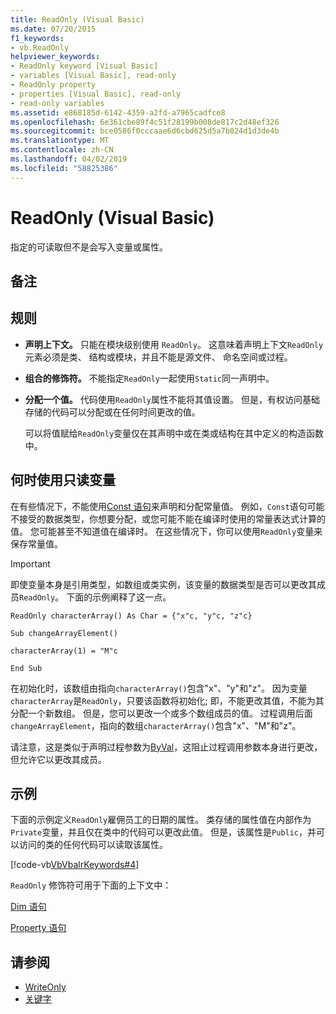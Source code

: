 ```yaml
---
title: ReadOnly (Visual Basic)
ms.date: 07/20/2015
f1_keywords:
- vb.ReadOnly
helpviewer_keywords:
- ReadOnly keyword [Visual Basic]
- variables [Visual Basic], read-only
- ReadOnly property
- properties [Visual Basic], read-only
- read-only variables
ms.assetid: e868185d-6142-4359-a2fd-a7965cadfce8
ms.openlocfilehash: 6e361cbe89f4c51f28199b008de817c2d48ef326
ms.sourcegitcommit: bce0586f0cccaae6d6cbd625d5a7b824d1d3de4b
ms.translationtype: MT
ms.contentlocale: zh-CN
ms.lasthandoff: 04/02/2019
ms.locfileid: "58825386"
---
```

# <a name="readonly-visual-basic"></a>ReadOnly (Visual Basic)
指定的可读取但不是会写入变量或属性。  
  
## <a name="remarks"></a>备注  
  
## <a name="rules"></a>规则  
  
-   **声明上下文。** 只能在模块级别使用 `ReadOnly`。 这意味着声明上下文`ReadOnly`元素必须是类、 结构或模块，并且不能是源文件、 命名空间或过程。  
  
-   **组合的修饰符。** 不能指定`ReadOnly`一起使用`Static`同一声明中。  
  
-   **分配一个值。** 代码使用`ReadOnly`属性不能将其值设置。 但是，有权访问基础存储的代码可以分配或在任何时间更改的值。  
  
     可以将值赋给`ReadOnly`变量仅在其声明中或在类或结构在其中定义的构造函数中。  
  
## <a name="when-to-use-a-readonly-variable"></a>何时使用只读变量  
 在有些情况下，不能使用[Const 语句](../../../visual-basic/language-reference/statements/const-statement.md)来声明和分配常量值。 例如，`Const`语句可能不接受的数据类型，你想要分配，或您可能不能在编译时使用的常量表达式计算的值。 您可能甚至不知道值在编译时。 在这些情况下，你可以使用`ReadOnly`变量来保存常量值。  
  
> [!IMPORTANT]
>  即使变量本身是引用类型，如数组或类实例，该变量的数据类型是否可以更改其成员`ReadOnly`。 下面的示例阐释了这一点。  
  
 `ReadOnly characterArray() As Char = {"x"c, "y"c, "z"c}`  
  
 `Sub changeArrayElement()`  
  
 `characterArray(1) = "M"c`  
  
 `End Sub`  
  
 在初始化时，该数组由指向`characterArray()`包含"x"、"y"和"z"。 因为变量`characterArray`是`ReadOnly`，只要该函数将初始化; 即，不能更改其值，不能为其分配一个新数组。 但是，您可以更改一个或多个数组成员的值。 过程调用后面`changeArrayElement`，指向的数组`characterArray()`包含"x"、"M"和"z"。  
  
 请注意，这是类似于声明过程参数为[ByVal](../../../visual-basic/language-reference/modifiers/byval.md)，这阻止过程调用参数本身进行更改，但允许它以更改其成员。  
  
## <a name="example"></a>示例  
 下面的示例定义`ReadOnly`雇佣员工的日期的属性。 类存储的属性值在内部作为`Private`变量，并且仅在类中的代码可以更改此值。 但是，该属性是`Public`，并可以访问的类的任何代码可以读取该属性。  
  
 [!code-vb[VbVbalrKeywords#4](~/samples/snippets/visualbasic/VS_Snippets_VBCSharp/VbVbalrKeywords/VB/Class1.vb#4)]  
  
 `ReadOnly` 修饰符可用于下面的上下文中：  
  
 [Dim 语句](../../../visual-basic/language-reference/statements/dim-statement.md)  
  
 [Property 语句](../../../visual-basic/language-reference/statements/property-statement.md)  
  
## <a name="see-also"></a>请参阅

- [WriteOnly](../../../visual-basic/language-reference/modifiers/writeonly.md)
- [关键字](../../../visual-basic/language-reference/keywords/index.md)
